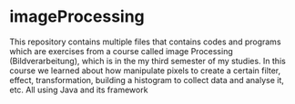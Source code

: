 # imageProcessing
This repository contains multiple files that contains codes and programs which are exercises from a course called image Processing (Bildverarbeitung), which is in the my third semester of my studies. In this course we learned about how manipulate pixels to create a certain filter, effect, transformation, building a histogram to collect data and analyse it, etc. All using Java and its framework
